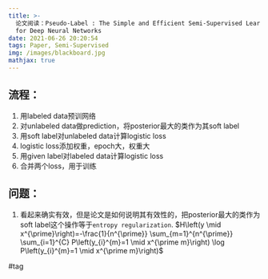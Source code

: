 ```yaml
---
title: >-
  论文阅读：Pseudo-Label : The Simple and Efficient Semi-Supervised Learning Method
  for Deep Neural Networks
date: 2021-06-26 20:20:54
tags: Paper, Semi-Supervised
img: /images/blackboard.jpg
mathjax: true
---
```


## 流程：
1. 用labeled data预训网络
2. 对unlabeled data做prediction，将posterior最大的类作为其soft label
3. 用soft label对unlabeled data计算logistic loss
4. logistic loss添加权重，epoch大，权重大
5. 用given label对labeled data计算logistic loss
6. 合并两个loss，用于训练

## 问题：
1. 看起来确实有效，但是论文是如何说明其有效性的，把posterior最大的类作为soft label这个操作等于`entropy regularization`. $H\left(y \mid x^{\prime}\right)=-\frac{1}{n^{\prime}} \sum_{m=1}^{n^{\prime}} \sum_{i=1}^{C} P\left(y_{i}^{m}=1 \mid x^{\prime m}\right) \log P\left(y_{i}^{m}=1 \mid x^{\prime m}\right)$

#tag